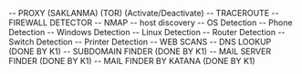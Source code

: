 -- PROXY (SAKLANMA) (TOR) (Activate/Deactivate)
-- TRACEROUTE
-- FIREWALL DETECTOR
-- NMAP 
    -- host discovery
    -- OS Detection
    -- Phone Detection
    -- Windows Detection
    -- Linux Detection
    -- Router Detection
    -- Switch Detection
    -- Printer Detection
-- WEB SCANS
    -- DNS LOOKUP (DONE BY K1)
    -- SUBDOMAIN FINDER (DONE BY K1)
    -- MAIL SERVER FINDER (DONE BY K1)
    -- MAIL FINDER BY KATANA (DONE BY K1)
